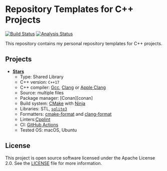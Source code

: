 # Repository Templates for C++ Projects

[![Build Status][build badge]][build link]
[![Analysis Status][analysis badge]][analysis link]

This repository contains my personal repository templates for C++ projects.

## Projects

- [**Stars**](./stars)
  - Type: Shared Library
  - C++ version: `C++17`
  - C++ compiler: [Gcc][gcc], [Clang][clang] or [Apple Clang][apple clang]
  - Source: multiple files
  - Package manager: [Conan][conan]
  - Build system: [CMake][cmake] with [Ninja][ninja]
  - Libraries: STL, [`sqlite3`][sqlite]
  - Formatters: [cmake-format][cmake-format] and [clang-format][clang-format]
  - Linters:[Cpplint][cpplint]
  - CI: [GitHub Actions][actions]
  - Tested OS: macOS, Ubuntu

## License

This project is open source software licensed under the Apache License 2.0.
See the [LICENSE][license] file for more information.

[build link]: https://github.com/sergeyklay/cpp-project-templates/actions?query=workflow%3Abuild
[build badge]: https://github.com/sergeyklay/cpp-project-templates/workflows/build/badge.svg
[analysis link]: https://github.com/sergeyklay/cpp-project-templates/actions?query=workflow%3Aanalysis
[analysis badge]: https://github.com/sergeyklay/cpp-project-templates/workflows/analysis/badge.svg
[gcc]: https://gcc.gnu.org/
[clang]: https://clang.llvm.org/
[apple clang]: https://apps.apple.com/us/app/xcode/id497799835
[cmake]: https://cmake.org/
[ninja]: https://ninja-build.org/
[sqlite]: https://www.sqlite.org/index.html
[actions]: https://github.com/features/actions
[cpplint]: https://github.com/cpplint/cpplint
[cmake-format]: https://github.com/cheshirekow/cmake_format
[clang-format]: https://clang.llvm.org/docs/ClangFormat.html
[license]: https://github.com/sergeyklay/cpp-project-templates/blob/master/LICENSE
